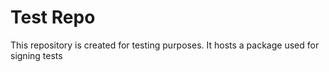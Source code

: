 # Test Repo

This repository is created for testing purposes. It hosts a package used for signing tests
